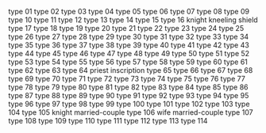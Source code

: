 


type	01
type	02
type	03
type	04
type	05
type	06
type	07
type	08
type	09
type	10
type	11
type	12
type	13
type	14
type	15
type	16  knight kneeling shield
type	17
type	18
type	19
type	20
type	21
type	22
type	23
type	24
type	25
type	26
type	27
type	28
type	29
type	30
type	31
type	32
type	33
type	34
type	35
type	36
type	37
type	38
type	39
type	40
type	41
type	42
type	43
type	44
type	45
type	46
type	47
type	48
type	49
type	50
type	51
type	52
type	53
type	54
type	55
type	56
type	57
type	58
type	59
type	60
type	61
type	62
type	63
type	64  priest inscription
type	65
type	66
type	67
type	68
type	69
type	70
type	71
type	72
type	73
type	74
type	75
type	76
type	77
type	78
type	79
type	80
type	81
type	82
type	83
type	84
type	85
type	86
type	87
type	88
type	89
type	90
type	91
type	92
type	93
type	94
type	95
type	96
type	97
type	98
type	99
type  100
type  101
type  102
type  103
type  104
type  105 knight married-couple
type  106 wife married-couple
type  107
type  108
type  109
type  110
type  111
type  112
type  113
type  114
